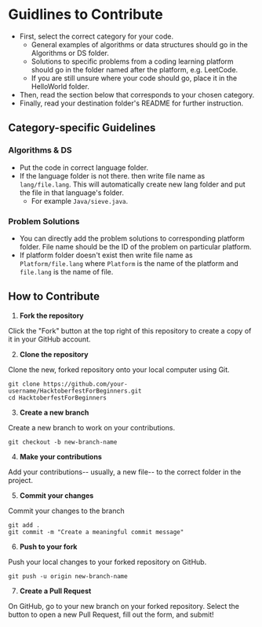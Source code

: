 # Guidlines to Contribute
- First, select the correct category for your code.
  - General examples of algorithms or data structures should go in the Algorithms or DS folder.
  - Solutions to specific problems from a coding learning platform should go in the folder named after the platform, e.g. LeetCode.
  - If you are still unsure where your code should go, place it in the HelloWorld folder.
- Then, read the section below that corresponds to your chosen category.
- Finally, read your destination folder's README for further instruction.

## Category-specific Guidelines
### Algorithms & DS
- Put the code in correct language folder. 
- If the language folder is not there. then write file name as ```lang/file.lang```. This will automatically create new lang folder and put the file in that language's folder. 
  - For example ```Java/sieve.java```.

### Problem Solutions
- You can directly add the problem solutions to corresponding platform folder. File name should be the ID of the problem on particular platform.
- If platform folder doesn't exist then write file name as ```Platform/file.lang``` where ```Platform``` is the name of the platform and ```file.lang``` is the name of file.


## How to Contribute
1. **Fork the repository**

Click the "Fork" button at the top right of this repository to create a copy of it in your GitHub account.

2. **Clone the repository**

Clone the new, forked repository onto your local computer using Git.
```
git clone https://github.com/your-username/HacktoberfestForBeginners.git
cd HacktoberfestForBeginners
```

3. **Create a new branch**

Create a new branch to work on your contributions.
```
git checkout -b new-branch-name
```

4. **Make your contributions**

Add your contributions-- usually, a new file-- to the correct folder in the project.

5. **Commit your changes**

Commit your changes to the branch
```
git add .
git commit -m "Create a meaningful commit message"
```

6. **Push to your fork**

Push your local changes to your forked repository on GitHub.
```
git push -u origin new-branch-name
```

7. **Create a Pull Request**

On GitHub, go to your new branch on your forked repository. Select the button to open a new Pull Request, fill out the form, and submit!
